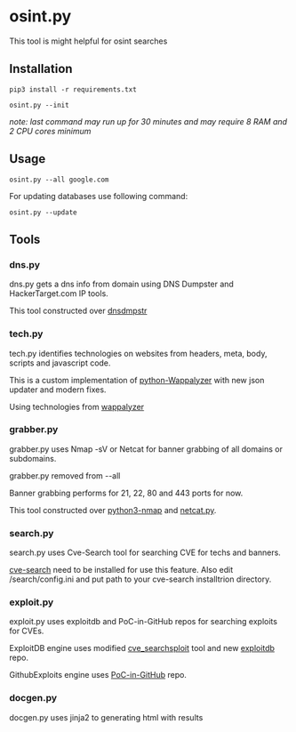 # osint.py

This tool is might helpful for osint searches

## Installation

`pip3 install -r requirements.txt`

`osint.py --init`

*note: last command may run up for 30 minutes and may require 8 RAM and 2 CPU cores minimum*

## Usage

`osint.py --all google.com`

For updating databases use following command:

`osint.py --update`

## Tools

### dns.py

dns.py gets a dns info from domain using DNS Dumpster and HackerTarget.com IP tools.

This tool constructed over [dnsdmpstr](https://github.com/zeropwn/dnsdmpstr)

### tech.py

tech.py identifies technologies on websites from headers, meta, body, scripts and javascript code.

This is a custom implementation of [python-Wappalyzer](https://github.com/chorsley/python-Wappalyzer) with new json updater and modern fixes.

Using technologies from [wappalyzer](https://github.com/AliasIO/wappalyzer)

### grabber.py

grabber.py uses Nmap -sV or Netcat for banner grabbing of all domains or subdomains.

grabber.py removed from --all

Banner grabbing performs for 21, 22, 80 and 443 ports for now.

This tool constructed over [python3-nmap](https://github.com/nmmapper/python3-nmap) and [netcat.py](https://gist.github.com/leonjza/f35a7252babdf77c8421).

### search.py

search.py uses Cve-Search tool for searching CVE for techs and banners.

[cve-search](https://github.com/cve-search/cve-search) need to be installed for use this feature. Also edit /search/config.ini and put path to your cve-search installtrion directory.

### exploit.py

exploit.py uses exploitdb and PoC-in-GitHub repos for searching exploits for CVEs.

ExploitDB engine uses modified [cve_searchsploit](https://github.com/andreafioraldi/cve_searchsploit) tool and new [exploitdb](https://gitlab.com/exploit-database/exploitdb) repo.

GithubExploits engine uses [PoC-in-GitHub](https://github.com/nomi-sec/PoC-in-GitHub) repo.

### docgen.py

docgen.py uses jinja2 to generating html with results

